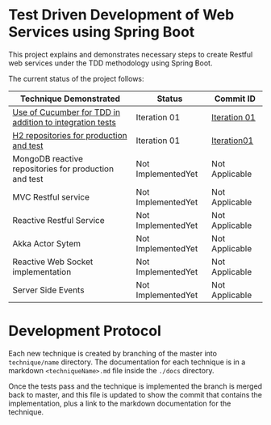 # Test Driven Development of Web Services using Spring Boot

This project explains and demonstrates necessary steps to create Restful 
web services under the TDD methodology using Spring Boot.

The current status of the project follows:

| Technique Demonstrated | Status | Commit ID|
|------------------------|--------|----------|
|[Use of Cucumber for TDD in addition to integration tests][]| Iteration 01|[Iteration 01](../../tree/step01.Cucumber)|
|[H2 repositories for production and test](docs/hibernate.jpa.md)| Iteration 01|[Iteration01](../../tree/step02.hibernateh2)|
|MongoDB reactive repositories for production and test|Not ImplementedYet|Not Applicable|
|MVC Restful service|Not ImplementedYet|Not Applicable|
|Reactive Restful Service|Not ImplementedYet|Not Applicable|
|Akka Actor Sytem|Not ImplementedYet|Not Applicable|
|Reactive Web Socket implementation|Not ImplementedYet|Not Applicable|
|Server Side Events| Not ImplementedYet|Not Applicable|


# Development Protocol

Each new technique is created by branching of the master into ``` technique/name``` directory.
The documentation for each technique is in a markdown ```<techniqueName>.md``` file inside the 
```./docs``` directory.

Once the tests pass and the technique is implemented the branch is merged back to master,
and this file is updated to show the commit that contains the implementation, plus a link 
to the markdown documentation for the technique.


[Use of Cucumber for TDD in addition to integration tests]:docs/cucumber.md
[Cucumber01]:f1a9c8d27bb379a898a72bc8a3f0ba257904a1cd
